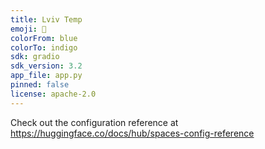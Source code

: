 ```yaml
---
title: Lviv Temp
emoji: 💩
colorFrom: blue
colorTo: indigo
sdk: gradio
sdk_version: 3.2
app_file: app.py
pinned: false
license: apache-2.0
---
```


Check out the configuration reference at https://huggingface.co/docs/hub/spaces-config-reference
